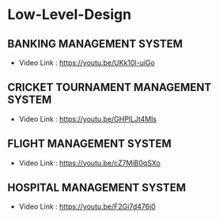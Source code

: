 # Low-Level-Design

## BANKING MANAGEMENT SYSTEM
   - Video Link : https://youtu.be/UKk10l-uiGo
   
## CRICKET TOURNAMENT MANAGEMENT SYSTEM
   - Video Link : https://youtu.be/GHPlLJt4Mls
   
## FLIGHT MANAGEMENT SYSTEM
   - Video Link : https://youtu.be/cZ7MiB0qSXo
   
## HOSPITAL MANAGEMENT SYSTEM
   - Video Link : https://youtu.be/F2Gi7d476j0
